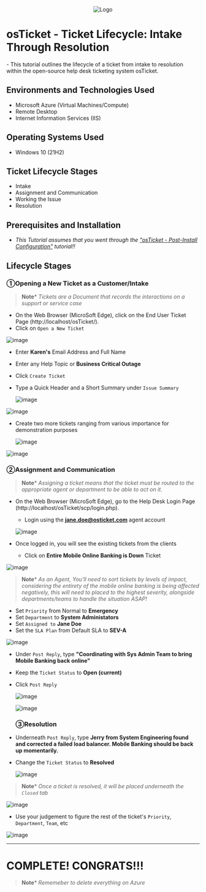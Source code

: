 <p align="center">
<img src="https://i.imgur.com/KuB3GsY.png" alt="Logo"/>
</p>

<h1>osTicket - Ticket Lifecycle: Intake Through Resolution</h1>
- This tutorial outlines the lifecycle of a ticket from intake to resolution within the open-source help desk ticketing system osTicket.<br />


<h2>Environments and Technologies Used</h2>

- Microsoft Azure (Virtual Machines/Compute)
- Remote Desktop
- Internet Information Services (IIS)

<h2>Operating Systems Used </h2>

- Windows 10</b> (21H2)

<h2>Ticket Lifecycle Stages</h2>

- Intake
- Assignment and Communication
- Working the Issue
- Resolution

<h2>Prerequisites and Installation</h2>

- _This Tutorial assumes that you went through the <a href="https://github.com/CarlosAlvarado0718/osTicket-PostConfig">"osTicket - Post-Install Configuration"</a> tutorial!!_

<h2>Lifecycle Stages</h2>

<h3>&#9312Opening a New Ticket as a Customer/Intake</h3>

>**Note***
>_Tickets are a Document that records the interactions on a support or service case_

- On the Web Browser (MicroSoft Edge), click on the End User Ticket Page (http://localhost/osTicket/).
- Click on `Open a New Ticket`

![image](https://github.com/CarlosAlvarado0718/osTicket_Lifecycle/assets/140138198/fde593c6-85bb-4687-bfe5-2d3253234a40)

- Enter **Karen's** Email Address and Full Name
- Enter any Help Topic or **Business Critical Outage**
- Click `Create Ticket`
- Type a Quick Header and a Short Summary under `Issue Summary`
  
  ![image](https://github.com/CarlosAlvarado0718/osTicket_Lifecycle/assets/140138198/652d9eb2-2239-4ecf-bbdd-220443ffd581)

![image](https://github.com/CarlosAlvarado0718/osTicket_Lifecycle/assets/140138198/ba848e63-38a0-4b8a-b941-c971d837393d)

- Create two more tickets ranging from various importance for demonstration purposes

  ![image](https://github.com/CarlosAlvarado0718/osTicket_Lifecycle/assets/140138198/7c1c805b-e47c-4e93-adbe-fc14f1f5dc0f)

![image](https://github.com/CarlosAlvarado0718/osTicket_Lifecycle/assets/140138198/ff8bf36b-b457-4c92-9d53-5c4b0b77f5a3)

<h3>&#9313Assignment and Communication</h3>

>**Note***
>_Assigning a ticket means that the ticket must be routed to the appropriate agent or department to be able to act on it._

- On the Web Browser (MicroSoft Edge), go to the Help Desk Login Page (http://localhost/osTicket/scp/login.php).
  - Login using the **jane.doe@osticket.com** agent account
 
  ![image](https://github.com/CarlosAlvarado0718/osTicket_Lifecycle/assets/140138198/34c5b3e4-7bdd-4f81-a890-efc69f41fe01)

- Once logged in, you will see the existing tickets from the clients
   - Click on **Entire Mobile Online Banking is Down** Ticket

![image](https://github.com/CarlosAlvarado0718/osTicket_Lifecycle/assets/140138198/70dc9caa-544f-48ab-b57e-30b6533e7527)

>**Note***
>_As an Agent, You'll need to sort tickets by levels of impact, considering the entirety of the mobile online banking is being affected negatively, this will need to placed to the highest severity, alongside departments/teams to handle the situation ASAP!_

- Set `Priority` from Normal to **Emergency**
- Set `Department` to **System Administators**
- Set `Assigned to` **Jane Doe**
- Set the `SLA Plan` from Default SLA to **SEV-A**

 
![image](https://github.com/CarlosAlvarado0718/osTicket_Lifecycle/assets/140138198/36cdaa8c-fdee-49f8-9e1e-297af89a7e9e)

- Under `Post Reply`, type **"Coordinating with Sys Admin Team to bring Mobile Banking back online"** 
- Keep the `Ticket Status` to **Open (current)**
- Click `Post Reply`

  ![image](https://github.com/CarlosAlvarado0718/osTicket_Lifecycle/assets/140138198/62522582-372b-486a-9c25-0e28d3b3306b)

  ![image](https://github.com/CarlosAlvarado0718/osTicket_Lifecycle/assets/140138198/7ad30087-eb97-44f6-affb-14be5fc6908d)

  <h3>&#9314Resolution</h3>

- Underneath `Post Reply`, type **Jerry from System Engineering found and corrected a failed load balancer. Mobile Banking should be back up momentarily.**
- Change the `Ticket Status` to **Resolved**

  ![image](https://github.com/CarlosAlvarado0718/osTicket_Lifecycle/assets/140138198/03bedaf8-b113-4270-bf81-2d94df6c9cfe)

>**Note***
>_Once a ticket is resolved, it will be placed underneath the `Closed` tab_

![image](https://github.com/CarlosAlvarado0718/osTicket_Lifecycle/assets/140138198/e7139d33-ff53-41d1-819a-16dab281023b)

- Use your judgement to figure the rest of the ticket's `Priority`, `Department`, `Team`, etc

![image](https://github.com/CarlosAlvarado0718/osTicket_Lifecycle/assets/140138198/5a3d9344-5422-4a7e-b8df-f0dde16465f6)

---
<h1>COMPLETE! CONGRATS!!!</h1>

>**Note***
>_Rememeber to delete everything on Azure_
